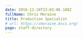 ```yaml
---
date: 2018-12-18T23:03:06.180Z
fullName: Chris Moraine
title: Production Specialist
# url: https://cmoraine.bscs.org/
page: staff-directory
---
```

